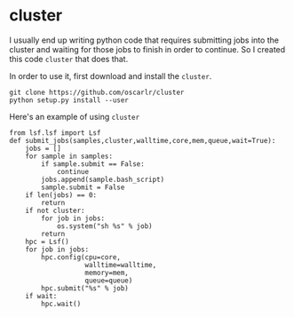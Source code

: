 # cluster
I usually end up writing python code that requires submitting jobs into the cluster and waiting for those jobs to finish in order to continue. So I created this code `cluster` that does that. 

In order to use it, first download and install the `cluster`.

```
git clone https://github.com/oscarlr/cluster
python setup.py install --user
```

Here's an example of using `cluster`

```
from lsf.lsf import Lsf
def submit_jobs(samples,cluster,walltime,core,mem,queue,wait=True):
    jobs = []
    for sample in samples:
        if sample.submit == False:
            continue
        jobs.append(sample.bash_script)
        sample.submit = False
    if len(jobs) == 0:
        return
    if not cluster:
        for job in jobs:
            os.system("sh %s" % job)
        return
    hpc = Lsf()
    for job in jobs:
        hpc.config(cpu=core,
                   walltime=walltime,
                   memory=mem,
                   queue=queue)
        hpc.submit("%s" % job)
    if wait:
        hpc.wait()
```
